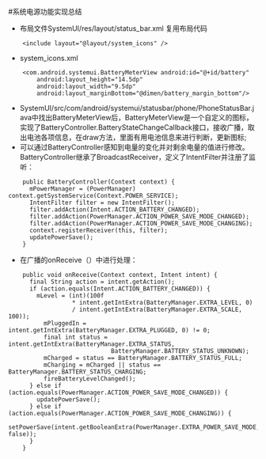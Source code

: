 #系统电源功能实现总结
- 布局文件SystemUI/res/layout/status_bar.xml <include/>复用布局代码
``` 
    <include layout="@layout/system_icons" />
``` 
- system_icons.xml
``` 
    <com.android.systemui.BatteryMeterView android:id="@+id/battery"
        android:layout_height="14.5dp"
        android:layout_width="9.5dp"
        android:layout_marginBottom="@dimen/battery_margin_bottom"/>
``` 
- SystemUI/src/com/android/systemui/statusbar/phone/PhoneStatusBar.java中找出BatteryMeterView后，BatteryMeterView是一个自定义的图标，实现了BatteryController.BatteryStateChangeCallback接口，接收广播，取出电池各项信息，在draw方法，里面有用电池信息来进行判断，更新图标;
- 可以通过BatteryController感知到电量的变化并对剩余电量的值进行修改。BatteryController继承了BroadcastReceiver，定义了IntentFilter并注册了监听：
``` 
    public BatteryController(Context context) {
      mPowerManager = (PowerManager) context.getSystemService(Context.POWER_SERVICE);
      IntentFilter filter = new IntentFilter();
      filter.addAction(Intent.ACTION_BATTERY_CHANGED);
      filter.addAction(PowerManager.ACTION_POWER_SAVE_MODE_CHANGED);
      filter.addAction(PowerManager.ACTION_POWER_SAVE_MODE_CHANGING);
      context.registerReceiver(this, filter);
      updatePowerSave();
    }
``` 
- 在广播的onReceive（）中进行处理：
``` 
    public void onReceive(Context context, Intent intent) {
      final String action = intent.getAction();
      if (action.equals(Intent.ACTION_BATTERY_CHANGED)) {
        mLevel = (int)(100f
                  * intent.getIntExtra(BatteryManager.EXTRA_LEVEL, 0)
                  / intent.getIntExtra(BatteryManager.EXTRA_SCALE, 100));
          mPluggedIn = intent.getIntExtra(BatteryManager.EXTRA_PLUGGED, 0) != 0;
          final int status = intent.getIntExtra(BatteryManager.EXTRA_STATUS,
                             BatteryManager.BATTERY_STATUS_UNKNOWN);
          mCharged = status == BatteryManager.BATTERY_STATUS_FULL;
          mCharging = mCharged || status == BatteryManager.BATTERY_STATUS_CHARGING;
          fireBatteryLevelChanged();
      } else if (action.equals(PowerManager.ACTION_POWER_SAVE_MODE_CHANGED)) {
        updatePowerSave();
      } else if (action.equals(PowerManager.ACTION_POWER_SAVE_MODE_CHANGING)) {
        setPowerSave(intent.getBooleanExtra(PowerManager.EXTRA_POWER_SAVE_MODE, false));
      }
    }
``` 
